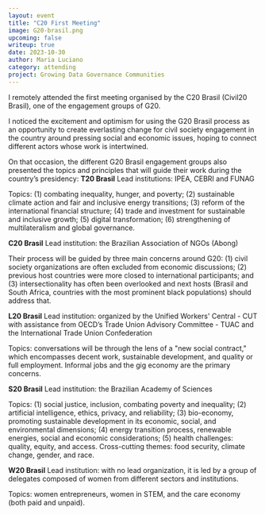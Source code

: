 ```yaml
---
layout: event
title: "C20 First Meeting"
image: G20-brasil.png
upcoming: false
writeup: true
date: 2023-10-30
author: Maria Luciano
category: attending
project: Growing Data Governance Communities
---
```


I remotely attended the first meeting organised by the C20 Brasil (Civil20 Brasil), one of the engagement groups of G20.

I noticed the excitement and optimism for using the G20 Brasil process as an opportunity to create everlasting change for civil society engagement in the country around pressing social and economic issues, hoping to connect different actors whose work is intertwined.

<!--more-->

On that occasion, the different G20 Brasil engagement groups also presented the topics and principles that will guide their work during the country’s presidency: 
**T20 Brasil**
Lead institutions: IPEA, CEBRI and FUNAG

Topics: (1) combating inequality, hunger, and poverty; (2) sustainable climate action and fair and inclusive energy transitions; (3) reform of the international financial structure; (4) trade and investment for sustainable and inclusive growth; (5) digital transformation; (6) strengthening of multilateralism and global governance.

**C20 Brasil** 
Lead institution: the Brazilian Association of NGOs (Abong)

Their process will be guided by three main concerns around G20: (1) civil society organizations are often excluded from economic discussions; (2) previous host countries were more closed to international participants; and (3) intersectionality has often been overlooked and next hosts (Brasil and South Africa, countries with the most prominent black populations) should address that.

**L20 Brasil**
Lead institution: organized by the Unified Workers' Central - CUT with assistance from OECD’s Trade Union Advisory Committee - TUAC and the International Trade Union Confederation 

Topics: conversations will be through the lens of a "new social contract," which encompasses decent work, sustainable development, and quality or full employment. Informal jobs and the gig economy are the primary concerns.

**S20 Brasil**
Lead institution: the Brazilian Academy of Sciences

Topics: (1) social justice, inclusion, combating poverty and inequality; (2) artificial intelligence, ethics, privacy, and reliability; (3) bio-economy, promoting sustainable development in its economic, social, and environmental dimensions; (4) energy transition process, renewable energies, social and economic considerations; (5) health challenges: quality, equity, and access. Cross-cutting themes: food security, climate change, gender, and race. 

**W20 Brasil**
Lead institution: with no lead organization, it is led by a group of delegates composed of women from different sectors and institutions.

Topics: women entrepreneurs, women in STEM, and the care economy (both paid and unpaid).